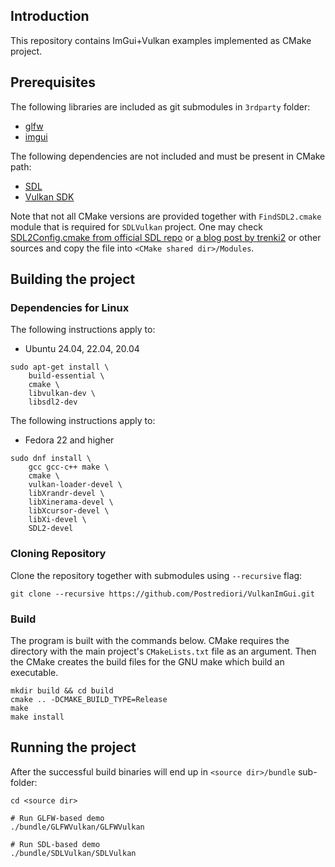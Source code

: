 ## Introduction

This repository contains ImGui+Vulkan examples implemented as CMake project.

## Prerequisites

The following libraries are included as git submodules in `3rdparty` folder:

* [glfw](https://github.com/glfw/glfw)
* [imgui](https://github.com/ocornut/imgui)

The following dependencies are not included and must be present in CMake path:

* [SDL](https://www.libsdl.org)
* [Vulkan SDK](https://vulkan.lunarg.com)

Note that not all CMake versions are provided together with `FindSDL2.cmake` module that is required for `SDLVulkan` project.
One may check [SDL2Config.cmake from official SDL repo](https://github.com/libsdl-org/SDL/blob/main/SDL2Config.cmake)
or [a blog post by trenki2](https://trenki2.github.io/blog/2017/06/02/using-sdl2-with-cmake/)
or other sources and copy the file into `<CMake shared dir>/Modules`.

## Building the project

### Dependencies for Linux

The following instructions apply to:

* Ubuntu 24.04, 22.04, 20.04

```
sudo apt-get install \
    build-essential \
    cmake \
    libvulkan-dev \
    libsdl2-dev
```

The following instructions apply to:

* Fedora 22 and higher

```
sudo dnf install \
    gcc gcc-c++ make \
    cmake \
    vulkan-loader-devel \
    libXrandr-devel \
    libXinerama-devel \
    libXcursor-devel \
    libXi-devel \
    SDL2-devel
```

### Cloning Repository

Clone the repository together with submodules using `--recursive` flag:

```
git clone --recursive https://github.com/Postrediori/VulkanImGui.git
```

### Build

The program is built with the commands below. CMake requires the directory
with the main project's `CMakeLists.txt` file as an argument. Then the CMake
creates the build files for the GNU make which build an executable.

```
mkdir build && cd build
cmake .. -DCMAKE_BUILD_TYPE=Release
make
make install
```

## Running the project

After the successful build binaries will end up in `<source dir>/bundle` sub-folder:

```
cd <source dir>

# Run GLFW-based demo
./bundle/GLFWVulkan/GLFWVulkan

# Run SDL-based demo
./bundle/SDLVulkan/SDLVulkan
```

